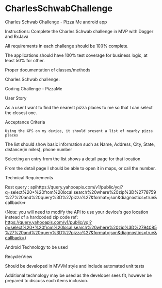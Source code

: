 # CharlesSchwabChallenge
Charles Schwab Challenge - Pizza Me android app



Instructions:
Complete the Charles Schwab challenge in MVP with Dagger and RxJava

All requirements in each challenge should be 100% complete.

The applications should have 100% test coverage for business logic, at least 50% for other.

Proper documentation of classes/methods



Charles Schwab challenge:

Coding Challenge - PizzaMe

User Story

 As a user I want to find the nearest pizza places to me so that I can select the closest one.

 Acceptance Criteria

    Using the GPS on my device, it should present a list of nearby pizza places

   The list should show basic information such as Name, Address, City, State, distance(in miles), phone number

   Selecting an entry from the list shows a detail page for that location.

   From the detail page I should be able to open it in maps, or call the number.

 Technical Requirements

 Rest query : apihttps://query.yahooapis.com/v1/public/yql?q=select%20*%20from%20local.search%20where%20zip%3D%2778759%27%20and%20query%3D%27pizza%27&format=json&diagnostics=true&callback=>


 (Note: you will need to modify the API to use your device's geo location instead of a hardcoded zip code ref: https://query.yahooapis.com/v1/public/yql?q=select%20*%20from%20local.search%20where%20zip%3D%2794085%27%20and%20query%3D%27pizza%27&format=json&diagnostics=true&callback=)


Android Technology to be used

   RecyclerView

   Should be developed in MVVM style and include automated unit tests

Additional technology may be used as the developer sees fit, however be prepared to discuss each items inclusion.